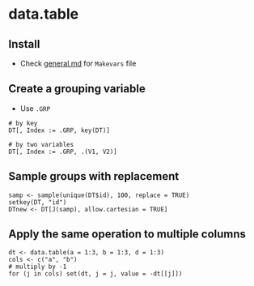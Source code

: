 # data.table

## Install
* Check [general.md](general.md) for `Makevars` file

## Create a grouping variable
* Use `.GRP`

```
# by key
DT[, Index := .GRP, key(DT)]

# by two variables
DT[, Index := .GRP, .(V1, V2)]
```

## Sample groups with replacement

```
samp <- sample(unique(DT$id), 100, replace = TRUE)
setkey(DT, "id")
DTnew <- DT[J(samp), allow.cartesian = TRUE]

```

## Apply the same operation to multiple columns

```
dt <- data.table(a = 1:3, b = 1:3, d = 1:3)
cols <- c("a", "b")
# multiply by -1
for (j in cols) set(dt, j = j, value = -dt[[j]])
```